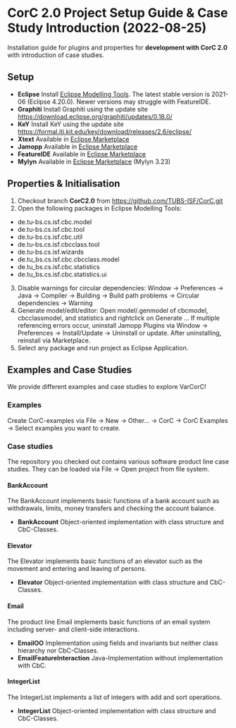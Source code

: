 # CorC 2.0 Project Setup Guide & Case Study Introduction (2022-08-25)
Installation guide for plugins and properties for **development with CorC 2.0** with introduction of case studies.
## Setup
* **Eclipse** Install [Eclipse Modelling Tools](https://www.eclipse.org/downloads/packages/release/2021-06/r). The latest stable version is 2021-06 (Eclipse 4.20.0). Newer versions may struggle with FeatureIDE.
* **Graphiti** Install Graphiti using the update site https://download.eclipse.org/graphiti/updates/0.18.0/
* **KeY** Install KeY using the update site https://formal.iti.kit.edu/key/download/releases/2.6/eclipse/
* **Xtext** Available in [Eclipse Marketplace](https://marketplace.eclipse.org/content/eclipse-xtext)
* **Jamopp** Available in [Eclipse Marketplace](https://marketplace.eclipse.org/content/jamopp)
* **FeatureIDE** Available in [Eclipse Marketplace](https://marketplace.eclipse.org/content/featureide)
* **Mylyn** Available in [Eclipse Marketplace](https://marketplace.eclipse.org/content/mylyn) (Mylyn 3.23)

## Properties & Initialisation
1. Checkout branch **CorC2.0** from https://github.com/TUBS-ISF/CorC.git
2. Open the following packages in Eclipse Modelling Tools:
* de.tu-bs.cs.isf.cbc.model
* de.tu-bs.cs.isf.cbc.tool
* de.tu-bs.cs.isf.cbc.util
* de.tu-bs.cs.isf.cbcclass.tool
* de.tu-bs.cs.isf.wizards
* de.tu_bs.cs.isf.cbc.cbcclass.model
* de.tu_bs.cs.isf.cbc.statistics
* de.tu_bs.cs.isf.cbc.statistics.ui
3. Disable warnings for circular dependencies: 
Window -> Preferences -> Java -> Compiler -> Building -> Build path problems -> Circular dependencies -> Warning
4. Generate model/edit/editor: Open model/.genmodel of cbcmodel, cbcclassmodel, and statistics and rightclick on Generate ... If multiple referencing errors occur, uninstall Jamopp Plugins via Window -> Preferences -> Install/Update -> Uninstall or update. After uninstalling, reinstall via Marketplace.
5. Select any package and run project as Eclipse Application.

## Examples and Case Studies
We provide different examples and case studies to explore VarCorC!
### Examples
Create CorC-examples via File -> New -> Other... -> CorC -> CorC Examples -> Select examples you want to create.
### Case studies
The repository you checked out contains various software product line case studies. They can be loaded via File -> Open project from file system. 
#### BankAccount
The BankAccount implements basic functions of a bank account such as withdrawals, limits, money transfers and checking the account balance.
* **BankAccount** Object-oriented implementation with class structure and CbC-Classes.
#### Elevator
The Elevator implements basic functions of an elevator such as the movement and entering and leaving of persons.
* **Elevator** Object-oriented implementation with class structure and CbC-Classes.
#### Email
The product line Email implements basic functions of an email system including server- and client-side interactions.
* **EmailOO** Implementation using fields and invariants but neither class hierarchy nor CbC-Classes.
* **EmailFeatureInteraction** Java-Implementation without implementation with CbC.
#### IntegerList
The IntegerList implements a list of integers with add and sort operations.
* **IntegerList** Object-oriented implementation with class structure and CbC-Classes.
